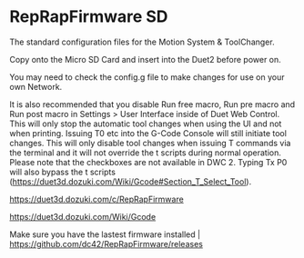 # RepRapFirmware SD
The standard configuration files for the Motion System &amp; ToolChanger.

Copy onto the Micro SD Card and insert into the Duet2 before power on.

You may need to check the config.g file to make changes for use on your own Network.

It is also recommended that you disable Run free macro, Run pre macro and Run post macro in Settings > User Interface inside of Duet Web Control. This will only stop the automatic tool changes when using the UI and not when printing. Issuing T0 etc into the G-Code Console will still initiate tool changes. This will only disable tool changes when issuing T commands via the terminal and it will not override the t scripts during normal operation. Please note that the checkboxes are not available in DWC 2. Typing Tx P0 will also bypass the t scripts (https://duet3d.dozuki.com/Wiki/Gcode#Section_T_Select_Tool).

https://duet3d.dozuki.com/c/RepRapFirmware

https://duet3d.dozuki.com/Wiki/Gcode

Make sure you have the lastest firmware installed | https://github.com/dc42/RepRapFirmware/releases   
